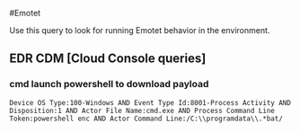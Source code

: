 #Emotet

Use this query to look for running Emotet behavior in the environment.

## EDR CDM [Cloud Console queries]

### cmd launch powershell to download payload

```
Device OS Type:100-Windows AND Event Type Id:8001-Process Activity AND Disposition:1 AND Actor File Name:cmd.exe AND Process Command Line Token:powershell enc AND Actor Command Line:/C:\\programdata\\.*bat/

```
